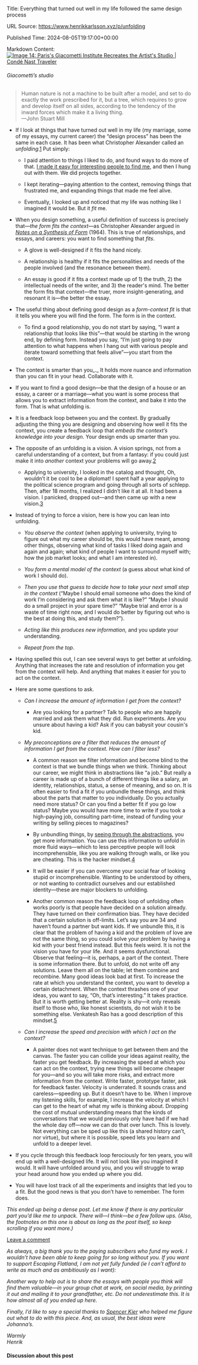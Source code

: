Title: Everything that turned out well in my life followed the same design process

URL Source: https://www.henrikkarlsson.xyz/p/unfolding

Published Time: 2024-08-05T19:17:00+00:00

Markdown Content:
[![Image 14: Paris's Giacometti Institute Recreates the Artist's Studio | Condé Nast Traveler](https://substackcdn.com/image/fetch/w_1456,c_limit,f_auto,q_auto:good,fl_progressive:steep/https%3A%2F%2Fsubstack-post-media.s3.amazonaws.com%2Fpublic%2Fimages%2F56d57e3e-53db-454e-8d85-d351aac4a11d_791x992.jpeg)](https://substackcdn.com/image/fetch/f_auto,q_auto:good,fl_progressive:steep/https%3A%2F%2Fsubstack-post-media.s3.amazonaws.com%2Fpublic%2Fimages%2F56d57e3e-53db-454e-8d85-d351aac4a11d_791x992.jpeg)

###### _Giacometti’s studio_

> Human nature is not a machine to be built after a model, and set to do exactly the work prescribed for it, but a tree, which requires to grow and develop itself on all sides, according to the tendency of the inward forces which make it a living thing.  
> —John Stuart Mill

*   If I look at things that have turned out well in my life (my marriage, some of my essays, my current career) the “design process” has been the same in each case. It has been what Christopher Alexander called an _unfolding_.[1](https://www.henrikkarlsson.xyz/p/unfolding#footnote-1-147336576) Put simply:
    
    *   I paid attention to things I liked to do, and found ways to do more of that. [I made it easy for interesting people to find me](https://www.henrikkarlsson.xyz/p/search-query), and then I hung out with them. We did projects together.
        
    *   I kept iterating—paying attention to the context, removing things that frustrated me, and expanding things that made me feel alive.
        
    *   Eventually, I looked up and noticed that my life was nothing like I imagined it would be. But it _fit_ me.
        
*   When you design something, a useful definition of success is precisely that—_the form fits the context_—as Christopher Alexander argued in _[Notes on a Synthesis of Form](https://monoskop.org/images/f/ff/Alexander_Christopher_Notes_on_the_Synthesis_of_Form.pdf)_ (1964). This is true of relationships, and essays, and careers: you want to find something that _fits_.
    
    *   A glove is well-designed if it fits the hand nicely.
        
    *   A relationship is healthy if it fits the personalities and needs of the people involved (and the resonance between them).
        
    *   An essay is good if it fits a context made up of 1) the truth, 2) the intellectual needs of the writer, and 3) the reader's mind. The better the form fits that context—the truer, more insight-generating, and resonant it is—the better the essay.
        
*   The useful thing about defining good design as a _form-context fit_ is that it tells you where you will find the form. The form is in the context.
    
    *   To find a good relationship, you do not start by saying, “I want a relationship that looks like this”—that would be starting in the wrong end, by defining form. Instead you say, “I’m just going to pay attention to what happens when I hang out with various people and iterate toward something that feels alive”—you start from the context.
        
*   The context is smarter than you_._ It holds more nuance and information than you can fit in your head. Collaborate with it.
    
*   If you want to find a good design—be that the design of a house or an essay, a career or a marriage—what you want is some process that allows you to extract information from the context, and bake it into the form. That is what unfolding is.
    
*   It is a feedback loop between you and the context. By gradually adjusting the thing you are designing and observing how well it fits the context, you create a feedback loop that _embeds the context’s knowledge into your design_. Your design ends up smarter than you.
    
*   The opposite of an unfolding is a vision. A vision springs, not from a careful understanding of a context, but from a fantasy: if you could just make it into _another_ context your problems will go away.[2](https://www.henrikkarlsson.xyz/p/unfolding#footnote-2-147336576)
    
    *   Applying to university, I looked in the catalog and thought, Oh, wouldn’t it be cool to be a diplomat! I spent half a year applying to the political science program and going through all sorts of schlepp. Then, after 18 months, I realized I didn’t like it at all. It had been a vision. I panicked, dropped out—and then came up with a new vision.[3](https://www.henrikkarlsson.xyz/p/unfolding#footnote-3-147336576)
        
*   Instead of trying to force a vision, here is how you can lean into unfolding.
    
    *   _You observe the context_ (when applying to university, trying to figure out what my career should be, this would have meant, among other things, observing what kind of tasks I liked doing again and again and again; what kind of people I want to surround myself with; how the job market looks; and what I am interested in).
        
    *   _You form a mental model of the context_ (a guess about what kind of work I should do).
        
    *   _Then you use that guess to decide how to take your next small step in the context_ (“Maybe I should email someone who does the kind of work I’m considering and ask them what it is like?” “Maybe I should do a small project in your spare time?” “Maybe trial and error is a waste of time right now, and I would do better by figuring out who is the best at doing this, and study them?”).
        
    *   _Acting like this produces new information,_ and you update your understanding.
        
    *   _Repeat from the top_.
        
*   Having spelled this out, I can see several ways to get better at unfolding. Anything that increases the rate and resolution of information you get from the context will help. And anything that makes it easier for you to act on the context.
    
*   Here are some questions to ask.
    
    *   _Can I increase the amount of information I get from the context?_
        
        *   Are you looking for a partner? Talk to people who are happily married and ask them what they did. Run experiments. Are you unsure about having a kid? Ask if you can babysit your cousin's kid.
            
    *   _My preconceptions are a filter that reduces the amount of information I get from the context. How can I filter less?_
        
        *   A common reason we filter information and become blind to the context is that we bundle things when we think. Thinking about our career, we might think in abstractions like “a job.” But really a career is made up of a bunch of different things like a salary, an identity, relationships, status, a sense of meaning, and so on. It is often easier to find a fit if you unbundle these things, and think about the parts that matter to you individually. Do you actually need more status? Or can you find a better fit if you go low status? Maybe you would have more time to write if you took a high-paying job, consulting part-time, instead of funding your writing by selling pieces to magazines?
            
        *   By unbundling things, by [seeing through the abstractions](https://gwern.net/unseeing), you get more information. You can use this information to unfold in more fluid ways—which to less perceptive people will look incomprehensible, like you are walking through walls, or like you are cheating. This is the hacker mindset.[4](https://www.henrikkarlsson.xyz/p/unfolding#footnote-4-147336576)
            
        *   It will be easier if you can overcome your social fear of looking stupid or incomprehensible. Wanting to be understood by others, or not wanting to contradict ourselves and our established identity—these are major blockers to unfolding.
            
        *   Another common reason the feedback loop of unfolding often works poorly is that people have decided on a solution already. They have turned on their confirmation bias. They have decided that a certain solution is off-limits. Let’s say you are 34 and haven’t found a partner but want kids. If we unbundle this, it is clear that the problem of having a kid and the problem of love are not the same thing, so you could solve your problem by having a kid with your best friend instead. But this feels weird. It is not the vision you have for your life. And it seems dysfunctional. Observe that feeling—it is, perhaps, a part of the context. There is some information there. But to unfold, do not write off any solutions. Leave them all on the table; let them combine and recombine. Many good ideas look bad at first. To increase the rate at which you understand the context, you want to develop a certain detachment. When the context thrashes one of your ideas, you want to say, “Oh, that’s interesting.” It takes practice. But it is worth getting better at. Reality is shy—it only reveals itself to those who, like honest scientists, do not wish it to be something else. Venkatesh Rao has a good description of this mindset.[5](https://www.henrikkarlsson.xyz/p/unfolding#footnote-5-147336576)
            
    *   _Can I increase the speed and precision with which I act on the context?_
        
        *   A painter does not want technique to get between them and the canvas. The faster you can collide your ideas against reality, the faster you get feedback. By increasing the speed at which you can act on the context, trying new things will become cheaper for you—and so you will take more risks, and extract more information from the context. Write faster, prototype faster, ask for feedback faster. Velocity is underrated. It sounds crass and careless—speeding up. But it doesn’t have to be. When I improve my listening skills, for example, I increase the velocity at which I can get to the heart of what my wife is thinking about. Dropping the cost of mutual understanding means that the kinds of conversations that we would previously only have had if we had the whole day off—now we can do that over lunch. This is lovely. Not everything can be sped up like this (a shared history can’t, nor virtue), but where it is possible, speed lets you learn and unfold to a deeper level.
            
*   If you cycle through this feedback loop ferociously for ten years, you will end up with a well-designed life. It will not look like you imagined it would. It will have unfolded around you, and you will struggle to wrap your head around how you ended up where you did.
    
*   You will have lost track of all the experiments and insights that led you to a fit. But the good news is that you don’t have to remember. The form does.
    

_This ended up being a dense post. Let me know if there is any particular part you’d like me to unpack. There will—I think—be a few follow ups. (Also, the footnotes on this one is about as long as the post itself, so keep scrolling if you want more.)_

[Leave a comment](https://www.henrikkarlsson.xyz/p/unfolding/comments)

_As always, a big thank you to the paying subscribers who fund my work. I wouldn’t have been able to keep going for so long without you. If you want to support Escaping Flatland, I am not yet fully funded (ie I can’t afford to write as much and as ambitiously as I want):_

_Another way to help out is to share the essays with people you think will find them valuable—in your group chat at work, on social media, by printing it out and mailing it to your grandfather, etc. Do not underestimate this. It is how almost all of you ended up here._

_Finally, I’d like to say a special thanks to [Spencer Kier](https://x.com/SP1NS1R) who helped me figure out what to do with this piece. And, as usual, the best ideas were Johanna’s._

_Warmly  
Henrik_

#### Discussion about this post

